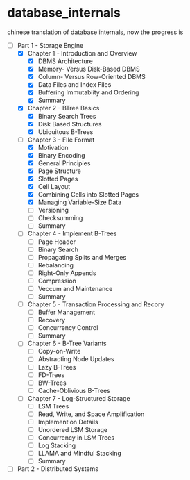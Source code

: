 # database_internals
chinese translation of database internals, now the progress is

- [ ] Part 1 - Storage Engine
  - [x] Chapter 1 - Introduction and Overview
    - [x] DBMS Architecture
    - [x] Memory- Versus Disk-Based DBMS
    - [x] Column- Versus Row-Oriented DBMS
    - [x] Data Files and Index Files
    - [x] Buffering Immutablity and Ordering
    - [x] Summary
  - [x] Chapter 2 - BTree Basics
    - [x] Binary Search Trees
    - [x] Disk Based Structures
    - [x] Ubiquitous B-Trees
  - [ ] Chapter 3 - FIle Format
    - [x] Motivation
    - [x] Binary Encoding
    - [x] General Principles
    - [x] Page Structure
    - [x] Slotted Pages
    - [x] Cell Layout
    - [x] Combining Cells into Slotted Pages
    - [x] Managing Variable-Size Data
    - [ ] Versioning
    - [ ] Checksumming
    - [ ] Summary
  - [ ] Chapter 4 - Implement B-Trees
    - [ ] Page Header
    - [ ] Binary Search
    - [ ] Propagating Splits and Merges
    - [ ] Rebalancing
    - [ ] Right-Only Appends
    - [ ] Compression
    - [ ] Veccum and Maintenance
    - [ ] Summary
  - [ ] Chapter 5 - Transaction Processing and Recory
    - [ ] Buffer Management
    - [ ] Recovery
    - [ ] Concurrency Control
    - [ ] Summary
  - [ ] Chapter 6 - B-Tree Variants
    - [ ] Copy-on-Write
    - [ ] Abstracting Node Updates
    - [ ] Lazy B-Trees
    - [ ] FD-Trees
    - [ ] BW-Trees
    - [ ] Cache-Oblivious B-Trees
  - [ ] Chapter 7 - Log-Structured Storage
    - [ ] LSM Trees
    - [ ] Read, Write, and Space Amplification
    - [ ] Implemention Details
    - [ ] Unordered LSM Storage
    - [ ] Concurrency in LSM Trees
    - [ ] Log Stacking
    - [ ] LLAMA and Mindful Stacking
    - [ ] Summary
- [ ] Part 2 - Distributed Systems

